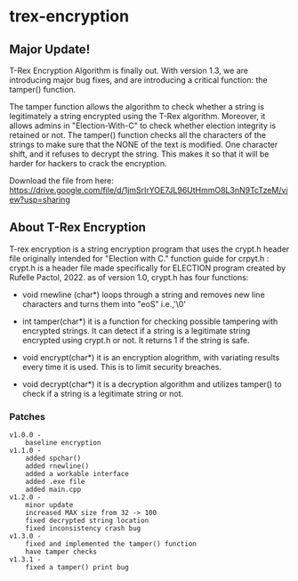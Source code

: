 # trex-encryption

## Major Update!

T-Rex Encryption Algorithm is finally out. With version 1.3, we are introducing major bug fixes, and are introducing a critical function: the tamper() function.

The tamper function allows the algorithm to check whether a string is legitimately a string encrypted using the T-Rex algorithm. Moreover, it allows admins in "Election-With-C" to check whether election integrity is retained or not. The tamper() function checks all the characters of the strings to make sure that the NONE of the text is modified. One character shift, and it refuses to decrypt the string. This makes it so that it will be harder for hackers to crack the encryption.

Download the file from here: https://drive.google.com/file/d/1jmSrIrYOE7JL96UtHmmO8L3nN9TcTzeM/view?usp=sharing

## About T-Rex Encryption

T-rex encryption is a string encryption program that uses the crypt.h header file originally intended for "Election with C."
function guide for crpyt.h :
crypt.h is a header file made specifically for ELECTION program created by Rufelle Pactol, 2022.
as of version 1.0, crypt.h has four functions:

- void rnewline (char*)
	loops through a string and removes new line characters and turns them into "eoS" i.e.,'\0'

- int tamper(char*)
	it is a function for checking possible tampering with encrypted strings. It can detect if a string is a legitimate string encrypted using
	crypt.h or not. It returns 1 if the string is safe.

- void encrypt(char*)
	it is an encryption alogrithm, with variating results every time it is used. This is to limit security breaches.
	
	
- void decrypt(char*)
	it is a decryption algorithm and utilizes tamper() to check if a string is a legitimate string or not. 


### Patches

	v1.0.0 - 
		baseline encryption
	v1.1.0 - 
		added spchar()
		added rnewline()
		added a workable interface
		added .exe file
		added main.cpp
	v1.2.0 - 
		minor update
		increased MAX size from 32 -> 100
		fixed decrypted string location
		fixed inconsistency crash bug
	v1.3.0 -
		fixed and implemented the tamper() function
		have tamper checks
	v1.3.1 -
		fixed a tamper() print bug
